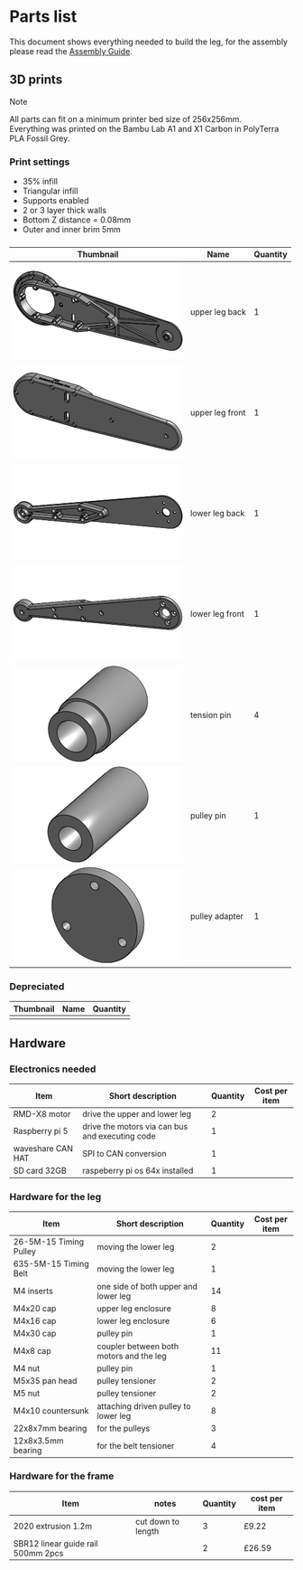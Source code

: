 # Parts list
This document shows everything needed to build the leg, for the assembly please read the [Assembly Guide](https://github.com/Faizanfaiz/UWE-Mechatronics/tree/main/Assembly#assembly). 
## 3D prints
>[!NOTE]
>All parts can fit on a minimum printer bed size of 256x256mm.  
>Everything was printed on the Bambu Lab A1 and X1 Carbon in PolyTerra PLA Fossil Grey.
### Print settings
- 35% infill
- Triangular infill
- Supports enabled
- 2 or 3 layer thick walls
- Bottom Z distance = 0.08mm
- Outer and inner brim 5mm

### 
| Thumbnail | Name | Quantity |
|-----------|------|----------|
| ![upper leg back](https://github.com/Faizanfaiz/UWE-Mechatronics/blob/6d6569ffbb95e3de721a3b56549ab19d14414a4b/Parts/Images/upper%20leg%20back.png ) | upper leg back | 1 |
| ![upper leg front](https://github.com/Faizanfaiz/UWE-Mechatronics/blob/9581c058c3cca033a6c26cb5bb743ea82579aa64/Parts/Images/upper%20leg%20front.png) | upper leg front | 1 |
| ![lower leg back](https://github.com/Faizanfaiz/UWE-Mechatronics/blob/9581c058c3cca033a6c26cb5bb743ea82579aa64/Parts/Images/lower%20leg%20back.png) | lower leg back | 1 |
| ![lower leg front](https://github.com/Faizanfaiz/UWE-Mechatronics/blob/9581c058c3cca033a6c26cb5bb743ea82579aa64/Parts/Images/lower%20leg%20front.png) | lower leg front | 1 |
| ![tension pin](https://github.com/Faizanfaiz/UWE-Mechatronics/blob/9581c058c3cca033a6c26cb5bb743ea82579aa64/Parts/Images/tension%20pin.png) | tension pin | 4 |
| ![pulley pin](https://github.com/Faizanfaiz/UWE-Mechatronics/blob/9581c058c3cca033a6c26cb5bb743ea82579aa64/Parts/Images/pulley%20pin.png) | pulley pin | 1 |
| ![pulley adapter](https://github.com/Faizanfaiz/UWE-Mechatronics/blob/9581c058c3cca033a6c26cb5bb743ea82579aa64/Parts/Images/pulley%20adapter.png) | pulley adapter | 1 |

### Depreciated
| Thumbnail | Name | Quantity |
|-----------|------|----------|
|  | | | |

## Hardware
### Electronics needed
|  Item   |       Short description      |    Quantity       | Cost per item |
|---------|----------------------|-------------------|---------------|
| RMD-X8 motor | drive the upper and lower leg | 2 |
| Raspberry pi 5 | drive the motors via can bus and executing code | 1 |
| waveshare CAN HAT | SPI to CAN conversion | 1 |
| SD card 32GB | raspeberry pi os 64x installed | 1 |

### Hardware for the leg
|  Item   |       Short description      |    Quantity       | Cost per item |
|---------|----------------------|-------------------|---------------|
| 26-5M-15 Timing Pulley | moving the lower leg | 2 |
| 635-5M-15 Timing Belt | moving the lower leg  | 1 |
| M4 inserts | one side of both upper and lower leg | 14 |
| M4x20 cap | upper leg enclosure 	   | 8 |
| M4x16 cap | lower leg enclosure	    | 6 |
| M4x30 cap | pulley pin 					   | 1 |
| M4x8 cap | coupler between both motors and the leg | 11 |
| M4 nut | pulley pin 							  | 1 |
| M5x35 pan head| pulley tensioner	   | 2 |
| M5 nut | pulley tensioner 				  | 2 |
| M4x10 countersunk| attaching driven pulley to lower leg| 8 |
| 22x8x7mm bearing | for the pulleys | 3 |
| 12x8x3.5mm bearing | for the belt tensioner | 4 |
### Hardware for the frame
| Item | notes | Quantity | cost per item|
|------|-------|----------|------|
| 2020 extrusion 1.2m | cut down to length | 3 | £9.22 |
| SBR12 linear guide rail 500mm 2pcs| | 2 | £26.59 |

